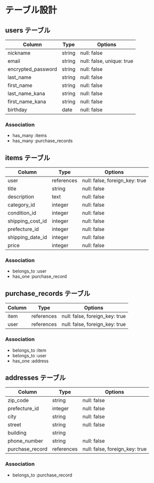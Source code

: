 # テーブル設計

## users テーブル

| Column             | Type   | Options     |
| ------------------ | ------ | ----------- |
| nickname           | string | null: false |
| email              | string | null: false, unique: true |
| encrypted_password | string | null: false |
| last_name          | string | null: false |
| first_name         | string | null: false |
| last_name_kana     | string | null: false |
| first_name_kana    | string | null: false |
| birthday           | date   | null: false |

### Association

- has_many :items
- has_many :purchase_records

## items テーブル

| Column               | Type       | Options     |
| ------------------   | ------     | ----------- |
| user                 | references | null: false, foreign_key: true |
| title                | string     | null: false |
| description          | text       | null: false |
| category_id          | integer    | null: false |
| condition_id         | integer    | null: false |
| shipping_cost_id     | integer    | null: false |
| prefecture_id        | integer    | null: false |
| shipping_date_id     | integer    | null: false |
| price                | integer    | null: false |

### Association

- belongs_to :user
- has_one :purchase_record

## purchase_records テーブル

| Column | Type       | Options                        |
| ------ | ---------- | ------------------------------ |
| item   | references | null: false, foreign_key: true |
| user   | references | null: false, foreign_key: true |

### Association

- belongs_to :item
- belongs_to :user
- has_one :address

## addresses テーブル

| Column             | Type   | Options     |
| ------------------ | ------ | ----------- |
| zip_code           | string | null: false |
| prefecture_id      | integer| null: false |
| city               | string | null: false |
| street             | string | null: false |
| building           | string |             |
| phone_number       | string | null: false |
| purchase_record    | references | null: false, foreign_key: true |

### Association

- belongs_to :purchase_record